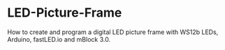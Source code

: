 # LED-Picture-Frame
How to create and program a digital LED picture frame with WS12b LEDs, Arduino, fastLED.io and mBlock 3.0. 
